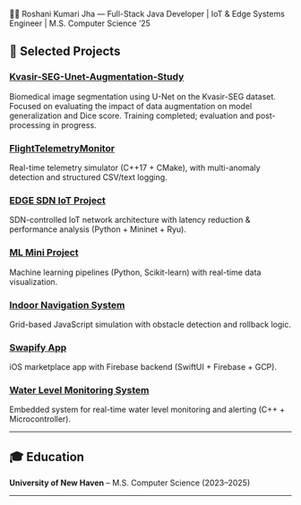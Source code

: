 👩‍💻 Roshani Kumari Jha — Full-Stack Java Developer | IoT & Edge Systems Engineer | M.S. Computer Science ’25

## 🚀 Selected Projects

### [Kvasir-SEG-Unet-Augmentation-Study](https://github.com/enggRosh/Kvasir-SEG-Unet-Augmentation-Study-Project)
Biomedical image segmentation using U-Net on the Kvasir-SEG dataset. Focused on evaluating the impact of data augmentation on model generalization and Dice score. Training completed; evaluation and post-processing in progress.

### [FlightTelemetryMonitor](https://github.com/enggRosh/FlightTelemetryMonitor)  
Real-time telemetry simulator (C++17 + CMake), with multi-anomaly detection and structured CSV/text logging.

### [EDGE SDN IoT Project](https://github.com/enggRosh/Edge-SDN-IoT-Research)
SDN-controlled IoT network architecture with latency reduction & performance analysis (Python + Mininet + Ryu).

### [ML Mini Project](https://github.com/enggRosh/ML-Mini-Projects)  
Machine learning pipelines (Python, Scikit-learn) with real-time data visualization.

### [Indoor Navigation System](https://github.com/enggRosh/indoor-navigation-system)  
Grid-based JavaScript simulation with obstacle detection and rollback logic.

### [Swapify App](https://github.com/UNH-iOS-Spring2025/Swapify/tree/master/Swapify)  
iOS marketplace app with Firebase backend (SwiftUI + Firebase + GCP).

### [Water Level Monitoring System](https://github.com/enggRosh/Water-Level-Monitoring)
Embedded system for real-time water level monitoring and alerting (C++ + Microcontroller).

---

## 🎓 Education

**University of New Haven** – M.S. Computer Science (2023–2025)  

---

